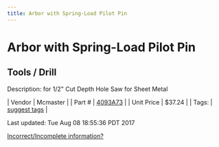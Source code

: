 ```yaml
---
title: Arbor with Spring-Load Pilot Pin
---
```


# Arbor with Spring-Load Pilot Pin
## Tools / Drill
Description: 	for 1/2" Cut Depth Hole Saw for Sheet Metal 

| Vendor | Mcmaster | 
| Part # | [4093A73](https://www.mcmaster.com/#4093A73) | 
| Unit Price | $37.24 | 
| Tags: | [suggest tags](https://docs.google.com/forms/d/e/1FAIpQLSeWyY8v3RgOty-MyWmh9U0iivNYN_molChYyS-0U-o-kOAv_g/viewform) | 

Last updated: Tue Aug 08 18:55:36 PDT 2017

 [Incorrect/Incomplete information?](https://docs.google.com/forms/d/e/1FAIpQLSeWyY8v3RgOty-MyWmh9U0iivNYN_molChYyS-0U-o-kOAv_g/viewform)